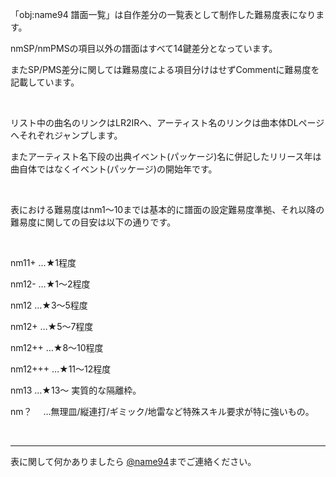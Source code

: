 <p>「obj:name94 譜面一覧」は自作差分の一覧表として制作した難易度表になります。</p>
<p>nmSP/nmPMSの項目以外の譜面はすべて14鍵差分となっています。</p>
<p>またSP/PMS差分に関しては難易度による項目分けはせずCommentに難易度を記載しています。</p>
<br>
<p>リスト中の曲名のリンクはLR2IRへ、アーティスト名のリンクは曲本体DLページへそれぞれジャンプします。</p>
<p>またアーティスト名下段の出典イベント(パッケージ)名に併記したリリース年は曲自体ではなくイベント(パッケージ)の開始年です。</p>
<br>
<p>表における難易度はnm1～10までは基本的に譜面の設定難易度準拠、それ以降の難易度に関しての目安は以下の通りです。</p>
<br>
<p>nm11+   …★1程度</p>
<p>nm12-   …★1～2程度</p>
<p>nm12    …★3～5程度</p>
<p>nm12+   …★5～7程度</p>
<p>nm12++  …★8～10程度</p>
<p>nm12+++ …★11～12程度</p>
<p>nm13    …★13～ 実質的な隔離枠。</p>
<p>nm？　  …無理皿/縦連打/ギミック/地雷など特殊スキル要求が特に強いもの。</p>
<br>
<hr>
<p>表に関して何かありましたら <a href='https://twitter.com/name94' target='_blank'>@name94</a>までご連絡ください。</p>
